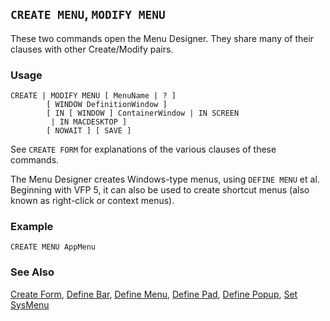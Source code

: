 ## `CREATE MENU`, `MODIFY MENU`

These two commands open the Menu Designer. They share many of their clauses with other Create/Modify pairs.

### Usage

```foxpro
CREATE | MODIFY MENU [ MenuName | ? ]
        [ WINDOW DefinitionWindow ]
        [ IN [ WINDOW ] ContainerWindow | IN SCREEN
         | IN MACDESKTOP ]
        [ NOWAIT ] [ SAVE ]
```

See `CREATE FORM` for explanations of the various clauses of these commands.

The Menu Designer creates Windows-type menus, using `DEFINE MENU` et al. Beginning with VFP 5, it can also be used to create shortcut menus (also known as right-click or context menus).

### Example

```foxpro
CREATE MENU AppMenu
```
### See Also

[Create Form](s4g590.md), [Define Bar](s4g098.md), [Define Menu](s4g098.md), [Define Pad](s4g098.md), [Define Popup](s4g098.md), [Set SysMenu](s4g233.md)